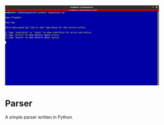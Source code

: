 ![Parser](https://raw.githubusercontent.com/tomost2019/parser/main/assets/images/parser.png)

# Parser
A simple parser written in Python. 
